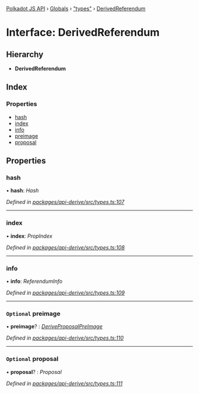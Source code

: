 [Polkadot JS API](../README.md) › [Globals](../globals.md) › ["types"](../modules/_types_.md) › [DerivedReferendum](_types_.derivedreferendum.md)

# Interface: DerivedReferendum

## Hierarchy

* **DerivedReferendum**

## Index

### Properties

* [hash](_types_.derivedreferendum.md#hash)
* [index](_types_.derivedreferendum.md#index)
* [info](_types_.derivedreferendum.md#info)
* [preimage](_types_.derivedreferendum.md#optional-preimage)
* [proposal](_types_.derivedreferendum.md#optional-proposal)

## Properties

###  hash

• **hash**: *Hash*

*Defined in [packages/api-derive/src/types.ts:107](https://github.com/polkadot-js/api/blob/8ba402963/packages/api-derive/src/types.ts#L107)*

___

###  index

• **index**: *PropIndex*

*Defined in [packages/api-derive/src/types.ts:108](https://github.com/polkadot-js/api/blob/8ba402963/packages/api-derive/src/types.ts#L108)*

___

###  info

• **info**: *ReferendumInfo*

*Defined in [packages/api-derive/src/types.ts:109](https://github.com/polkadot-js/api/blob/8ba402963/packages/api-derive/src/types.ts#L109)*

___

### `Optional` preimage

• **preimage**? : *[DeriveProposalPreImage](_types_.deriveproposalpreimage.md)*

*Defined in [packages/api-derive/src/types.ts:110](https://github.com/polkadot-js/api/blob/8ba402963/packages/api-derive/src/types.ts#L110)*

___

### `Optional` proposal

• **proposal**? : *Proposal*

*Defined in [packages/api-derive/src/types.ts:111](https://github.com/polkadot-js/api/blob/8ba402963/packages/api-derive/src/types.ts#L111)*
